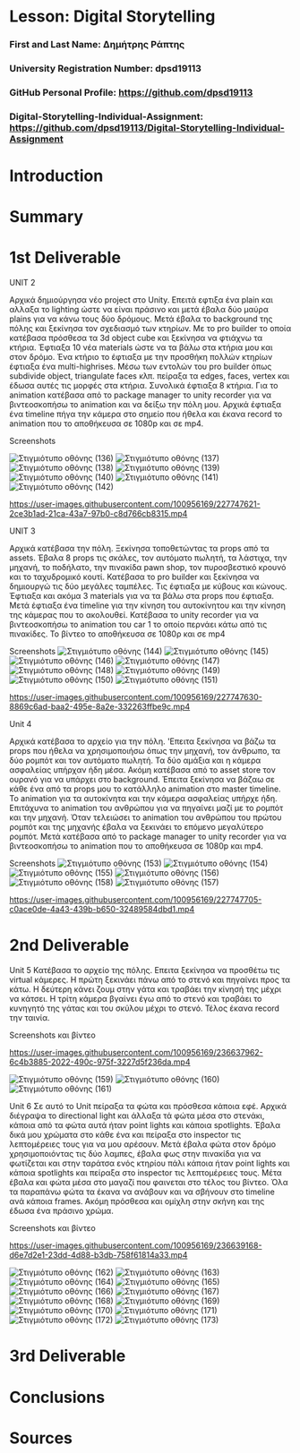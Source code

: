 # Lesson: Digital Storytelling

### First and Last Name: Δημήτρης Ράπτης 
### University Registration Number: dpsd19113
### GitHub Personal Profile: https://github.com/dpsd19113
### Digital-Storytelling-Individual-Assignment: https://github.com/dpsd19113/Digital-Storytelling-Individual-Assignment

# Introduction



# Summary


# 1st Deliverable
UNIT 2

Αρχικά δημιούργησα νέο project στο Unity. Επειτά εφτιξα ένα plain και αλλαξα το lighting ώστε να είναι πράσινο και μετά έβαλα δύο μαύρα plains για να κάνω τους δύο δρόμους. Μετά έβαλα το background της πόλης και ξεκίνησα τον σχεδιασμό των κτηρίων. Με το pro builder το οποία κατέβασα πρόσθεσα τα 3d object cube και ξεκίνησα να φτιάχνω τα κτήρια. Έφτιαξα 10 νέα materials ώστε να τα βάλω στα κτήρια μου και στον δρόμο. Ένα κτήριο το έφτιαξα με την προσθήκη πολλών κτηρίων έφτιαξα ένα multi-highrises. Μέσω των εντολών του pro builder όπως subdivide object, triangulate faces κλπ. πείραξα τα edges, faces, vertex και έδωσα αυτές τις μορφές στα κτήρια. Συνολικά έφτιαξα 8 κτήρια. Για το animation κατέβασα από το package manager το unity recorder για να βιντεοσκοπήσω το animation και να δείξω την πόλη μου. Αρχικά έφτιαξα ένα timeline πήγα την κάμερα στο σημείο που ήθελα και έκανα record το animation που το αποθήκευσα σε 1080p και σε mp4.

Screenshots

![Στιγμιότυπο οθόνης (136)](https://user-images.githubusercontent.com/100956169/225052902-fece5bc6-e070-40f6-8914-c20f98d6a31b.png)
![Στιγμιότυπο οθόνης (137)](https://user-images.githubusercontent.com/100956169/225052924-67e9897d-67f3-4a93-9d7d-a028c16b14be.png)
![Στιγμιότυπο οθόνης (138)](https://user-images.githubusercontent.com/100956169/225052934-85b50e5e-99b0-493d-803b-c85f291dee80.png)
![Στιγμιότυπο οθόνης (139)](https://user-images.githubusercontent.com/100956169/225052947-72142ca0-ff2c-4add-9b70-7fdfaac90020.png)
![Στιγμιότυπο οθόνης (140)](https://user-images.githubusercontent.com/100956169/225052958-5b93e3c2-2f91-4a19-92d4-92394dcfbcb8.png)
![Στιγμιότυπο οθόνης (141)](https://user-images.githubusercontent.com/100956169/225052974-446fb5e3-f8e6-4a9f-8ef5-6375555422ba.png)
![Στιγμιότυπο οθόνης (142)](https://user-images.githubusercontent.com/100956169/225052998-2f899d0a-71d5-41e0-b122-59e5342d2f0f.png)


https://user-images.githubusercontent.com/100956169/227747621-2ce3b1ad-21ca-43a7-97b0-c8d766cb8315.mp4


UNIT 3

Αρχικά κατέβασα την πόλη. Ξεκίνησα τοποθετώντας τα props από τα assets. Έβαλα 8 props τις σκάλες, τον αυτόματο πωλητή, τα λάστιχα, την μηχανή, το ποδήλατο, την πινακίδα pawn shop, τον πυροσβεστικό κρουνό και το ταχυδρομικό κουτί. Κατέβασα το pro builder και ξεκίνησα να δημιουργώ τις δύο μεγάλες ταμπέλες. Τις έφτιαξα με κύβους και κώνους. Έφτιαξα και ακόμα 3 materials για να τα βάλω στα props που έφτιαξα. Μετά έφτιαξα ένα timeline για την κίνηση του αυτοκίνητου και την κίνηση της κάμερας που το ακολουθεί. Κατέβασα το unity recorder για να βιντεοσκοπήσω το animation του car 1 το οποίο περνάει κάτω από τις πινακίδες. Το βίντεο το αποθήκευσα σε 1080ρ και σε mp4 

Screenshots
![Στιγμιότυπο οθόνης (144)](https://user-images.githubusercontent.com/100956169/225289764-ad26c89b-6e3c-4a41-9e24-b9a7782de165.png)
![Στιγμιότυπο οθόνης (145)](https://user-images.githubusercontent.com/100956169/225289778-f874d08d-8dbe-4e9f-9e18-25485325bb6a.png)
![Στιγμιότυπο οθόνης (146)](https://user-images.githubusercontent.com/100956169/225289783-bc363624-6c58-4044-a728-50f4011f7e41.png)
![Στιγμιότυπο οθόνης (147)](https://user-images.githubusercontent.com/100956169/225289789-83e511e1-eeb3-4427-8fd5-955e0ee7da50.png)
![Στιγμιότυπο οθόνης (148)](https://user-images.githubusercontent.com/100956169/225289803-170357cf-9e7e-4f27-a333-5a37d7d905ff.png)
![Στιγμιότυπο οθόνης (149)](https://user-images.githubusercontent.com/100956169/225289816-cc6f4972-7dce-44ca-8d69-b27e7e1f0254.png)
![Στιγμιότυπο οθόνης (150)](https://user-images.githubusercontent.com/100956169/225289828-45c8c081-1ec2-46e7-9ca6-0a59c1a0f970.png)
![Στιγμιότυπο οθόνης (151)](https://user-images.githubusercontent.com/100956169/225289835-611eb192-52a4-4006-96da-703f0d8f9fee.png)


https://user-images.githubusercontent.com/100956169/227747630-8869c6ad-baa2-495e-8a2e-332263ffbe9c.mp4


Unit 4

Αρχικά κατέβασα το αρχείο για την πόλη. 'Επειτα ξεκίνησα να βάζω τα props που ήθελα να χρησιμοποιήσω όπως την μηχανή, τον άνθρωπο, τα δύο ρομπότ και τον αυτόματο πωλητή. Τα δύο αμάξια και η κάμερα ασφαλείας υπήρχαν ήδη μέσα. Ακόμη κατέβασα από το asset store τον ουρανό για να υπάρχει στο background. Έπειτα ξεκίνησα να βάζαω σε κάθε ένα από τα props μου το κατάλληλο animation στο master timeline. Το animation για τα αυτοκίνητα και την κάμερα ασφαλείας υπήρχε ήδη. Επιτάχυνα το animation του ανθρώπου για να πηγαίνει μαζί με το ρομπότ και την μηχανή. Όταν τελειώσει το animation του ανθρώπου του πρώτου ρομπότ και της μηχανής έβαλα να ξεκινάει το επόμενο μεγαλύτερο ρομπότ. Μετά κατέβασα από το package manager το unity recorder για να βιντεοσκοπήσω το animation που το αποθήκευσα σε 1080p και mp4.

Screenshots
![Στιγμιότυπο οθόνης (153)](https://user-images.githubusercontent.com/100956169/227173657-0131d545-329a-43f1-88e4-68b65702dded.png)
![Στιγμιότυπο οθόνης (154)](https://user-images.githubusercontent.com/100956169/227173677-f77b643e-9080-47b2-9509-cde549507cf4.png)
![Στιγμιότυπο οθόνης (155)](https://user-images.githubusercontent.com/100956169/227173708-09786ef2-dbef-4db5-a50d-358f3c3e0b87.png)
![Στιγμιότυπο οθόνης (156)](https://user-images.githubusercontent.com/100956169/227173734-e2726942-1ff3-4864-9f63-6d1fba675ede.png)
![Στιγμιότυπο οθόνης (158)](https://user-images.githubusercontent.com/100956169/227173839-76cbc8c5-655e-4822-a621-f55f3d0e7cbb.png)
![Στιγμιότυπο οθόνης (157)](https://user-images.githubusercontent.com/100956169/227173850-886f76ca-b125-4b9f-ad6d-b6cfa804082b.png)



https://user-images.githubusercontent.com/100956169/227747705-c0ace0de-4a43-439b-b650-32489584dbd1.mp4



# 2nd Deliverable
Unit 5
Κατέβασα το αρχείο της πόλης. Επειτα ξεκίνησα να προσθέτω τις virtual κάμερες. Η πρώτη ξεκινάει πάνω από το στενό και πηγαίνει προς τα κάτω. Η δεύτερη κάνει ζουμ στην γάτα και τραβάει την κίνησή της μέχρι να κάτσει. Η τρίτη κάμερα βγαίνει έγω από το στενό και τραβάει το κυνηγητό της γάτας και του σκύλου μέχρι το στενό. Τέλος έκανα record την ταινία.

Screenshots και βίντεο 

https://user-images.githubusercontent.com/100956169/236637962-6c4b3885-2022-490c-975f-3227d5f236da.mp4

![Στιγμιότυπο οθόνης (159)](https://user-images.githubusercontent.com/100956169/236638001-159890de-0c54-4f9d-a0ad-f30211b4d38d.png)
![Στιγμιότυπο οθόνης (160)](https://user-images.githubusercontent.com/100956169/236638008-be2ed801-82a1-41ab-aa91-9c193b578c40.png)
![Στιγμιότυπο οθόνης (161)](https://user-images.githubusercontent.com/100956169/236638017-4bb7cdea-352e-4523-9a73-aa41d6ef9dc6.png)

Unit 6
Σε αυτό το Unit πείραξα τα φώτα και πρόσθεσα κάποια εφέ. Αρχικά διέγραψα το directional light και άλλαξα τά φώτα μέσα στο στενάκι, κάποια από τα φώτα αυτά ήταν point lights και κάποια spotlights. Έβαλα δικά μου χρώματα στο κάθε ένα και πείραξα στο inspector τις λεπτομέρειες τους για να μου αρέσουν. Μετά έβαλα φώτα στον δρόμο χρησιμοποιόντας τις δύο λαμπες, έβαλα φως στην πινακίδα για να φωτίζεται και στην ταράτσα ενός κτηρίου πάλι κάποια ήταν point lights και κάποια spotlights και πείραξα στο inspector τις λεπτομέρειες τους. Μέτα έβαλα και φώτα μέσα στο μαγαζί που φαινεται στο τέλος του βίντεο. Όλα τα παραπάνω φώτα τα έκανα να ανάβουν και να σβήνουν στο timeline ανά κάποια frames. Ακόμη πρόσθεσα και ομίχλη στην σκήνη και της έδωσα ένα πράσινο χρώμα.


Screenshots και βίντεο 

https://user-images.githubusercontent.com/100956169/236639168-d6e7d2e1-23dd-4d88-b3db-758f61814a33.mp4

![Στιγμιότυπο οθόνης (162)](https://user-images.githubusercontent.com/100956169/236639196-6556ca1c-ebd4-42fb-bd1e-84d3900391b1.png)
![Στιγμιότυπο οθόνης (163)](https://user-images.githubusercontent.com/100956169/236639198-1af81c1c-1243-4b3a-8e13-fdd512ee1eff.png)
![Στιγμιότυπο οθόνης (164)](https://user-images.githubusercontent.com/100956169/236639204-2d4b4887-cea6-4c25-be7f-e371b1c515cb.png)
![Στιγμιότυπο οθόνης (165)](https://user-images.githubusercontent.com/100956169/236639212-d81f3265-aab6-418d-acc5-8b6bc44d3fe1.png)
![Στιγμιότυπο οθόνης (166)](https://user-images.githubusercontent.com/100956169/236639215-b77953cb-c12d-486b-9c01-bdd3595d2c06.png)
![Στιγμιότυπο οθόνης (167)](https://user-images.githubusercontent.com/100956169/236639234-08287500-5ac1-4f1a-b8ce-f054b4ac9c5f.png)
![Στιγμιότυπο οθόνης (168)](https://user-images.githubusercontent.com/100956169/236639238-ed9396ae-3bc8-47ad-8043-b2f1227d0e63.png)
![Στιγμιότυπο οθόνης (169)](https://user-images.githubusercontent.com/100956169/236639240-4f6fc315-e9eb-4761-b8b6-bfe956cb3f19.png)
![Στιγμιότυπο οθόνης (170)](https://user-images.githubusercontent.com/100956169/236639242-000f4035-b00f-49b3-89f1-b44cb32ede4d.png)
![Στιγμιότυπο οθόνης (171)](https://user-images.githubusercontent.com/100956169/236639246-0415950f-9245-4dd3-b5a4-20146b01976b.png)
![Στιγμιότυπο οθόνης (172)](https://user-images.githubusercontent.com/100956169/236639250-459c2169-b84c-4d8e-a130-aa44a10e976e.png)
![Στιγμιότυπο οθόνης (173)](https://user-images.githubusercontent.com/100956169/236639254-26496d17-b535-4b03-879b-345557cde875.png)



# 3rd Deliverable 


# Conclusions


# Sources
